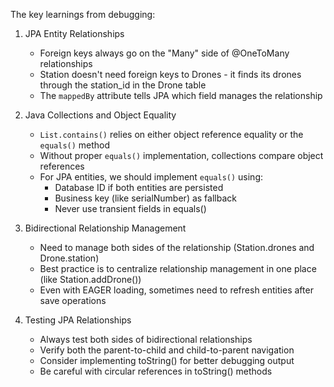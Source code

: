 
The key learnings from debugging:

1. JPA Entity Relationships
   - Foreign keys always go on the "Many" side of @OneToMany relationships
   - Station doesn't need foreign keys to Drones - it finds its drones through the station_id in the Drone table
   - The `mappedBy` attribute tells JPA which field manages the relationship

2. Java Collections and Object Equality
   - `List.contains()` relies on either object reference equality or the `equals()` method
   - Without proper `equals()` implementation, collections compare object references
   - For JPA entities, we should implement `equals()` using:
       - Database ID if both entities are persisted
       - Business key (like serialNumber) as fallback
       - Never use transient fields in equals()

3. Bidirectional Relationship Management
   - Need to manage both sides of the relationship (Station.drones and Drone.station)
   - Best practice is to centralize relationship management in one place (like Station.addDrone())
   - Even with EAGER loading, sometimes need to refresh entities after save operations

4. Testing JPA Relationships
   - Always test both sides of bidirectional relationships
   - Verify both the parent-to-child and child-to-parent navigation
   - Consider implementing toString() for better debugging output
   - Be careful with circular references in toString() methods


